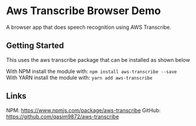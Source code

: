 # Aws Transcribe Browser Demo

A browser app that does speech recognition using AWS Transcribe.

## Getting Started

This uses the aws transcribe package that can be installed as shown below

With NPM install the module with: `npm install aws-transcribe --save`  
With YARN install the module with: `yarn add aws-transcribe`

## Links

NPM: https://www.npmjs.com/package/aws-transcribe
GitHub: https://github.com/qasim9872/aws-transcribe

